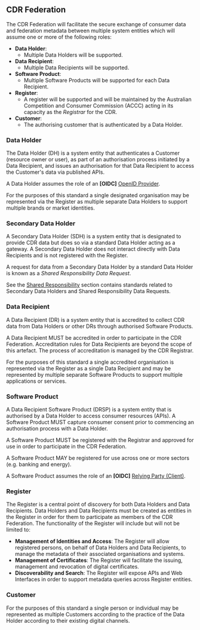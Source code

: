 ## CDR Federation
The CDR Federation will facilitate the secure exchange of consumer data and federation metadata between
multiple system entities which will assume one or more of the following roles:

-   **Data Holder**:
    -   Multiple Data Holders will be supported.
-   **Data Recipient**:
    -   Multiple Data Recipients will be supported.
-   **Software Product**:
    -   Multiple Software Products will be supported for each Data Recipient.
- 	**Register**:
    -   A register will be supported and will be maintained by the Australian Competition and Consumer Commission (ACCC) acting in its capacity as the _Registrar_ for the CDR.
- 	**Customer**:
    -   The authorising customer that is authenticated by a Data Holder.

### Data Holder
The Data Holder (DH) is a system entity that authenticates a Customer
(resource owner or user), as part of an authorisation process initiated by a Data
Recipient, and issues an authorisation for that Data Recipient to access the Customer's data via published APIs.

A Data Holder assumes the role of an **[OIDC]** [OpenID Provider](https://openid.net/specs/openid-connect-core-1_0.html#Overview).

For the purposes of this standard a single designated organisation may be represented via the Register as multiple separate Data Holders to support multiple brands or market identities.

### Secondary Data Holder
A Secondary Data Holder (SDH) is a system entity that is designated to provide CDR data but does so via a standard Data Holder acting as a gateway.  A Secondary Data Holder does not interact directly with Data Recipients and is not registered with the Register.

A request for data from a Secondary Data Holder by a standard Data Holder is known as a *Shared Responsibility Data Request*.

See the [Shared Responsibility](#shared-responsibility) section contains standards related to Secondary Data Holders and Shared Responsibility Data Requests.

### Data Recipient
A Data Recipient (DR) is a system entity that is accredited to collect CDR data from Data Holders or other DRs through authorised Software Products.

A Data Recipient MUST be accredited in order to participate in the CDR Federation. Accreditation rules for Data Recipients are beyond the scope of this artefact. The process of accreditation is managed by the CDR Registrar.

For the purposes of this standard a single accredited organisation is represented via the Register as a single Data Recipient and may be represented by multiple separate Software Products to support multiple applications or services.

### Software Product
A Data Recipient Software Product (DRSP) is a system entity that is authorised by a Data Holder to access consumer resources (APIs). A Software Product MUST capture consumer consent prior to commencing an authorisation process with a Data Holder.

A Software Product MUST be registered with the Registrar and approved for use in order to participate in the CDR Federation.

A Software Product MAY be registered for use across one or more sectors (e.g. banking and energy).

A Software Product assumes the role of an **[OIDC]** [Relying Party (Client)](https://openid.net/specs/openid-connect-core-1_0.html#Overview).

### Register

The Register is a central point of discovery for both Data Holders and Data
Recipients. Data Holders and Data Recipients must be created as entities in the Register in order for them to participate as members of the CDR Federation.  The functionality of the Register will include but will not be limited to:

- **Management of Identities and Access**: The Register will allow registered persons, on behalf of Data Holders and Data Recipients, to manage the metadata of their associated organisations and systems.
- **Management of Certificates**: The Register will facilitate the issuing, management and revocation of digital certificates.
- **Discoverability and Search**: The Register will expose APIs and Web Interfaces in order to support metadata queries across Register entities.

### Customer

For the purposes of this standard a single person or individual may be represented as multiple Customers according to the practice of the Data Holder according to their existing digital channels.
